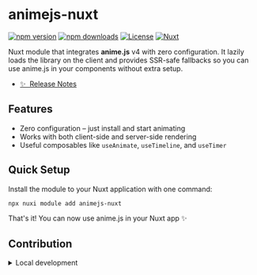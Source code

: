 <!--
Get your module up and running quickly.

Find and replace all on all files (CMD+SHIFT+F):
- Name: My Module
- Package name: my-module
- Description: My new Nuxt module
-->

# animejs-nuxt

[![npm version][npm-version-src]][npm-version-href]
[![npm downloads][npm-downloads-src]][npm-downloads-href]
[![License][license-src]][license-href]
[![Nuxt][nuxt-src]][nuxt-href]

Nuxt module that integrates **anime.js** v4 with zero configuration. It lazily
loads the library on the client and provides SSR-safe fallbacks so you can use
anime.js in your components without extra setup.

- [✨ &nbsp;Release Notes](/CHANGELOG.md)
<!-- - [🏀 Online playground](https://stackblitz.com/github/your-org/my-module?file=playground%2Fapp.vue) -->
<!-- - [📖 &nbsp;Documentation](https://example.com) -->

## Features

* Zero configuration – just install and start animating
* Works with both client-side and server-side rendering
* Useful composables like `useAnimate`, `useTimeline`, and `useTimer`

## Quick Setup

Install the module to your Nuxt application with one command:

```bash
npx nuxi module add animejs-nuxt
```

That's it! You can now use anime.js in your Nuxt app ✨


## Contribution

<details>
  <summary>Local development</summary>
  
  ```bash
  # Install dependencies
  npm install
  
  # Generate type stubs
  npm run dev:prepare
  
  # Develop with the playground
  npm run dev
  
  # Build the playground
  npm run dev:build
  
  # Run ESLint
  npm run lint
  
  # Run Vitest
  npm run test
  npm run test:watch
  
  # Release new version
  npm run release
  ```

</details>


<!-- Badges -->
[npm-version-src]: https://img.shields.io/npm/v/animejs-nuxt/latest.svg?style=flat&colorA=020420&colorB=00DC82
[npm-version-href]: https://npmjs.com/package/animejs-nuxt

[npm-downloads-src]: https://img.shields.io/npm/dm/animejs-nuxt.svg?style=flat&colorA=020420&colorB=00DC82
[npm-downloads-href]: https://npm.chart.dev/animejs-nuxt

[license-src]: https://img.shields.io/npm/l/animejs-nuxt.svg?style=flat&colorA=020420&colorB=00DC82
[license-href]: https://npmjs.com/package/animejs-nuxt

[nuxt-src]: https://img.shields.io/badge/Nuxt-020420?logo=nuxt.js
[nuxt-href]: https://nuxt.com

